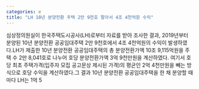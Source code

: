 ```yaml
---
categories: e
title: "LH 10년 분양전환 주택 2만 9천호 팔아서 4조 4천억원 수익"
---
```

심상정의원실이 한국주택도시공사(LH)로부터 자료를 받아 조사한 결과, 2019년부터 분양된 10년 분양전환 공공임대주택 2만 9천호에서 4조 4천억원의 수익이 발생하였다.LH가 제출한 10년 분양전환 공공임대주택의 총 분양전환가액 10조 9,115억원을 주택 수 2만 8,041호로 나누어 호당 분양전환가액 3억 9천만원을 계산하였다. 여기서 호당 최초 주택가격(입주자 모집 공고문상 제시된 가격)의 평균인 2억 4천만원을 빼는 방식으로 호당 수익을 계산하였다.그 결과 10년 분양전환 공공임대주택을 한 채 분양할 때마다 LH는 1억 5